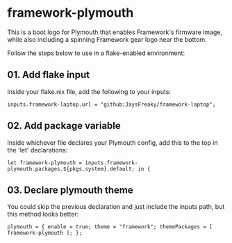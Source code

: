 # framework-plymouth
This is a boot logo for Plymouth that enables Framework's firmware image, while also including a spinning Framework gear logo near the bottom.

Follow the steps below to use in a flake-enabled environment:

## 01. Add flake input
Inside your flake.nix file, add the following to your inputs:

`inputs.framework-laptop.url = "github:JaysFreaky/framework-laptop";`

## 02. Add package variable
Inside whichever file declares your Plymouth config, add this to the top in the 'let' declarations:

`let
  framework-plymouth = inputs.framework-plymouth.packages.${pkgs.system}.default;
in {`

## 03. Declare plymouth theme
You could skip the previous declaration and just include the inputs path, but this method looks better:

`plymouth = {
  enable = true;
  theme = "framework";
  themePackages = [ framework-plymouth ];
};`
